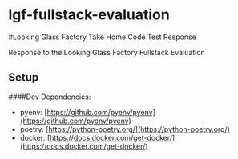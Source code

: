 # lgf-fullstack-evaluation

#Looking Glass Factory Take Home Code Test Response

Response to the Looking Glass Factory Fullstack Evaluation

## Setup

####Dev Dependencies:
 - pyenv: [https://github.com/pyenv/pyenv](https://github.com/pyenv/pyenv)
 - poetry: [https://python-poetry.org/](https://python-poetry.org/)
 - docker: [https://docs.docker.com/get-docker/](https://docs.docker.com/get-docker/)

